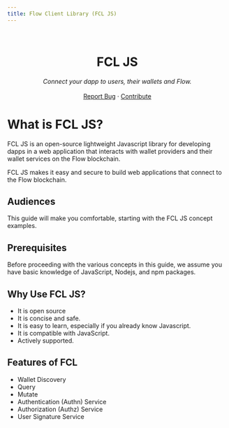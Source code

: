 ```yaml
---
title: Flow Client Library (FCL JS)
---
```

<br />
<p align="center">
  <h1 align="center"> FCL JS</h1>
  <p align="center">
    <i>Connect your dapp to users, their wallets and Flow.</i>
   
   <br />
    <br />
    <a href="https://github.com/onflow/fcl-js/issues">Report Bug</a>
    ·
    <a href="https://github.com/onflow/fcl-js/blob/master/CONTRIBUTING.md">Contribute</a>

  </p>
</p>

# **What is FCL JS?**
FCL JS is an open-source lightweight Javascript library for developing dapps in a web application that interacts with wallet providers and their wallet services on the Flow blockchain.

FCL JS makes it easy and secure to build web applications that connect to the Flow blockchain.

## **Audiences**
This guide will make you comfortable, starting with the FCL JS concept examples.

## **Prerequisites**
Before proceeding with the various concepts in this guide, we assume you have basic knowledge of JavaScript, Nodejs, and npm packages.

## **Why Use FCL JS?**
- It is open source
- It is concise and safe.
- It is easy to learn, especially if you already know Javascript.
- It is compatible with JavaScript.
- Actively supported.

## **Features of FCL**
- Wallet Discovery
- Query
- Mutate
- Authentication (Authn) Service
- Authorization (Authz) Service
- User Signature Service